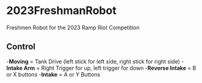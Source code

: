 # 2023FreshmanRobot

Freshmen Robot for the 2023 Ramp Riot Competition

## Control

-**Moving** = Tank Drive (left stick for left side, right stick for right side)
-**Intake Arm** = Right Trigger for up, left trigger for down
-**Reverse Intake** = B or X buttons
-**Intake** = A or Y Buttons
